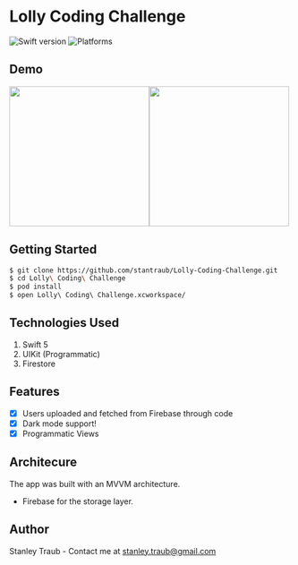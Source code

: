 # Lolly Coding Challenge
![Swift version](https://img.shields.io/badge/swift-5.0-orange.svg)
![Platforms](https://img.shields.io/badge/platforms-iOS%20-lightgrey.svg)

## Demo

<img src=https://lolly-coding-challenge.s3-us-west-1.amazonaws.com/Simulator+Screen+Shot+-+iPhone+12+Pro+Max+-+2021-01-12+at+19.21.27.png width="250"><img src=https://lolly-coding-challenge.s3-us-west-1.amazonaws.com/Simulator+Screen+Shot+-+iPhone+12+Pro+Max+-+2021-01-12+at+19.21.21.png width="250">



## Getting Started

```bash
$ git clone https://github.com/stantraub/Lolly-Coding-Challenge.git
$ cd Lolly\ Coding\ Challenge
$ pod install
$ open Lolly\ Coding\ Challenge.xcworkspace/
```

## Technologies Used

1. Swift 5
2. UIKit (Programmatic)
3. Firestore

## Features

- [x] Users uploaded and fetched from Firebase through code
- [x] Dark mode support! 
- [x] Programmatic Views 

## Architecure 

The app was built with an MVVM architecture.

* Firebase for the storage layer.

## Author

Stanley Traub - Contact me at <stanley.traub@gmail.com>  


